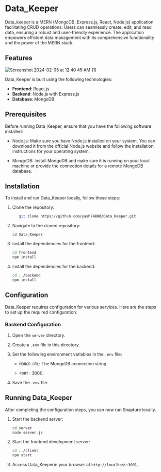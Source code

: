 # Data_Keeper

Data_keeper is a MERN (MongoDB, Express.js, React, Node.js) application facilitating CRUD operations. Users can seamlessly create, edit, and read data, ensuring a robust and user-friendly experience. The application empowers efficient data management with its comprehensive functionality and the power of the MERN stack.

## Features


![Screenshot 2024-02-05 at 12 40 45 AM (1)](https://github.com/yash7488/Data_Keeper/assets/80100162/f0f47d52-d4e4-4ac1-916c-9a47c0002f70)




Data_Keeper is built using the following technologies:

-   **Frontend**: React.js
-   **Backend**: Node.js with Express.js
-   **Database**: MongoDB
   


## Prerequisites

Before running Data_Keeper, ensure that you have the following software installed:

-   Node.js: Make sure you have Node.js installed on your system. You can download it from the official Node.js website and follow the installation instructions for your operating system.
    
-   MongoDB: Install MongoDB and make sure it is running on your local machine or provide the connection details for a remote MongoDB database.

## Installation

To install and run Data_Keeper locally, follow these steps:

1.  Clone the repository:
    ```sh    
       git clone https://github.com/yash74880/Data_Keeper.git
    ```
    
2.  Navigate to the cloned repository:
     
    `cd Data_Keeper` 
    
3.  Install the dependencies for the frontend:
    
    ```sh    
    cd frontend
    npm install
    ``` 
    
4.  Install the dependencies for the backend:
        
    ```sh    
    cd ../backend
    npm install
    ```
    
## Configuration

Data_Keeper requires configuration for various services. Here are the steps to set up the required configuration:

### Backend Configuration

1.  Open the `server` directory.
    
2.  Create a `.env` file in this directory.
    
3.  Set the following environment variables in the `.env` file:
    
    -   `MONGO_URL`: The MongoDB connection string.
    
    -   `PORT` : 3000.
                
  
        
4.  Save the `.env` file.

## Running Data_Keeper

After completing the configuration steps, you can now run Snapture locally.

1.  Start the backend server:
	```sh
	cd server 
	node server.js
	```
2. Start the frontend development server:
	```sh
	cd ../client
	npm start
	```
3. Access Data_Keeperin your browser at `http://localhost:3001`.



